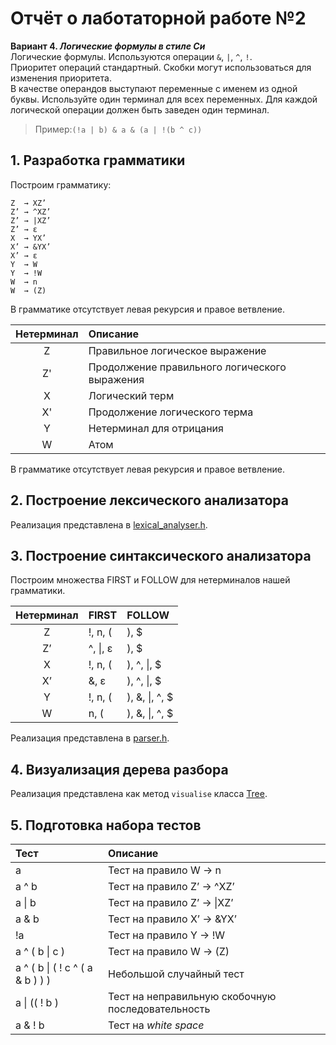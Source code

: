 # Отчёт о лаботаторной работе №2

**Вариант 4. _Логические формулы в стиле Си_** <br>
Логические формулы. Используются операции `&`, `|`, `^`, `!`.<br>
Приоритет операций стандартный. Скобки могут использоваться для изменения приоритета.<br>
В качестве операндов выступают переменные с именем из одной буквы. Используйте один терминал для всех переменных. Для каждой логической операции должен быть заведен один терминал.<br>
>Пример:```(!a | b) & a & (a | !(b ^ c))```

## 1. Разработка грамматики

Построим грамматику:
```
Z  → XZ’
Z’ → ^XZ’
Z’ → |XZ’
Z’ → ε
X  → YX’
X’ → &YX’
X’ → ε
Y  → W
Y  → !W
W  → n
W  → (Z)
```
В грамматике отсутствует левая рекурсия и правое ветвление.

| Нетерминал | Описание                                      |
| :--------: |:----------------------------------------------|
| Z          | Правильное логическое выражение               |
| Z'         | Продолжение правильного логического выражения |
| X          | Логический терм                               |
| X'         | Продолжение логического терма                 |
| Y          | Нетерминал для отрицания                      |
| W          | Атом                                          |

В грамматике отсутствует левая рекурсия и правое ветвление.

## 2. Построение лексического анализатора

Реализация представлена в [lexical_analyser.h](lexical_analyser.h).

## 3. Построение синтаксического анализатора

Построим множества FIRST и FOLLOW для нетерминалов нашей грамматики.

| Нетерминал | FIRST    | FOLLOW         |
| :--------: | :------- | :------------- |
| Z	         | !, n, (  | ), $           |
| Z’         | ^, \|, ε | ), $           |
| X	         | !, n, (	| ), ^, \|, $    |
| X’       	 | &, ε	    | ), ^, \|, $    |
| Y	         | !, n, (	| ), &, \|, ^, $ |
| W	         | n, (	    | ), &, \|, ^, $ |

Реализация представлена в [parser.h](parser.h).

## 4. Визуализация дерева разбора

Реализация представлена как метод `visualise` класса [Tree](Tree.h).

## 5. Подготовка набора тестов

| Тест                             | Описание                                          |
| :------------------------------- | :------------------------------------------------ |
| a	                               | Тест на правило W → n                             |
| a ^ b	                           | Тест на правило Z’ → ^XZ’                         |
| a \| b	                       | Тест на правило Z’ → \|XZ’                        |
| a & b	                           | Тест на правило X’ → &YX’                         |
| !a	                           | Тест на правило Y → !W                            |
| a ^ ( b \| c )	               | Тест на правило W → (Z)                           |
| a ^ ( b \| ( ! c ^ ( a & b ) ) ) | Небольшой случайный тест                          |
| a \| (( ! b ) 	               | Тест на неправильную скобочную последовательность |
| a     &   !           b          | Тест на *white space*                             |